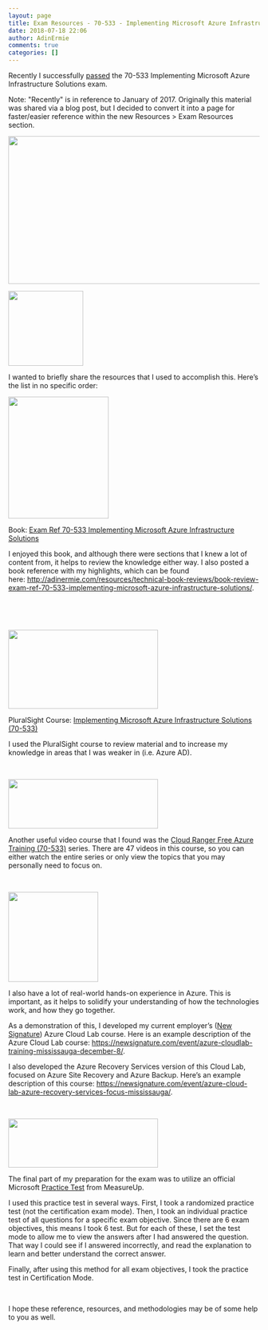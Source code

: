 ```yaml
---
layout: page
title: Exam Resources - 70-533 - Implementing Microsoft Azure Infrastructure Solutions
date: 2018-07-18 22:06
author: AdinErmie
comments: true
categories: []
---
```

Recently I successfully <a href="https://www.youracclaim.com/badges/971db628-d555-40d6-90c9-e71cef4ab051/linked_in_profile" target="_blank" rel="noopener">passed</a> the 70-533 Implementing Microsoft Azure Infrastructure Solutions exam.

Note: "Recently" is in reference to January of 2017. Originally this material was shared via a blog post, but I decided to convert it into a page for faster/easier reference within the new Resources &gt; Exam Resources section.

<a href="https://adinermie.com/wp-content/uploads/2017/01/70533ExamPass.png"><img class="size-full wp-image-26821 aligncenter" src="https://adinermie.com/wp-content/uploads/2017/01/70533ExamPass.png" sizes="(max-width: 700px) 100vw, 700px" srcset="/wp-content/uploads/2017/01/70533ExamPass.png 1013w, /wp-content/uploads/2017/01/70533ExamPass-300x88.png 300w, /wp-content/uploads/2017/01/70533ExamPass-768x224.png 768w" alt="" width="1013" height="296" data-attachment-id="26821" data-permalink="https://adinermie.com/70533exampass/" data-orig-file="/wp-content/uploads/2017/01/70533ExamPass.png" data-orig-size="1013,296" data-comments-opened="1" data-image-meta="{&quot;aperture&quot;:&quot;0&quot;,&quot;credit&quot;:&quot;&quot;,&quot;camera&quot;:&quot;&quot;,&quot;caption&quot;:&quot;&quot;,&quot;created_timestamp&quot;:&quot;0&quot;,&quot;copyright&quot;:&quot;&quot;,&quot;focal_length&quot;:&quot;0&quot;,&quot;iso&quot;:&quot;0&quot;,&quot;shutter_speed&quot;:&quot;0&quot;,&quot;title&quot;:&quot;&quot;,&quot;orientation&quot;:&quot;0&quot;}" data-image-title="70533ExamPass" data-image-description="" data-medium-file="/wp-content/uploads/2017/01/70533ExamPass-300x88.png" data-large-file="/wp-content/uploads/2017/01/70533ExamPass.png" /></a>

<a href="https://adinermie.com/wp-content/uploads/2017/01/exam-533-implementing-microsoft-azure-infrastructure-solutions.png"><img class="aligncenter wp-image-26831 size-thumbnail" src="https://adinermie.com/wp-content/uploads/2017/01/exam-533-implementing-microsoft-azure-infrastructure-solutions-150x150.png" sizes="(max-width: 150px) 100vw, 150px" srcset="/wp-content/uploads/2017/01/exam-533-implementing-microsoft-azure-infrastructure-solutions-150x150.png 150w, /wp-content/uploads/2017/01/exam-533-implementing-microsoft-azure-infrastructure-solutions-300x300.png 300w, /wp-content/uploads/2017/01/exam-533-implementing-microsoft-azure-infrastructure-solutions-230x230.png 230w, /wp-content/uploads/2017/01/exam-533-implementing-microsoft-azure-infrastructure-solutions-50x50.png 50w, /wp-content/uploads/2017/01/exam-533-implementing-microsoft-azure-infrastructure-solutions.png 352w" width="150" height="150" data-attachment-id="26831" data-permalink="https://adinermie.com/exam-533-implementing-microsoft-azure-infrastructure-solutions/" data-orig-file="/wp-content/uploads/2017/01/exam-533-implementing-microsoft-azure-infrastructure-solutions.png" data-orig-size="352,352" data-comments-opened="1" data-image-meta="{&quot;aperture&quot;:&quot;0&quot;,&quot;credit&quot;:&quot;&quot;,&quot;camera&quot;:&quot;&quot;,&quot;caption&quot;:&quot;&quot;,&quot;created_timestamp&quot;:&quot;0&quot;,&quot;copyright&quot;:&quot;&quot;,&quot;focal_length&quot;:&quot;0&quot;,&quot;iso&quot;:&quot;0&quot;,&quot;shutter_speed&quot;:&quot;0&quot;,&quot;title&quot;:&quot;&quot;,&quot;orientation&quot;:&quot;0&quot;}" data-image-title="exam-533-implementing-microsoft-azure-infrastructure-solutions" data-image-description="" data-medium-file="/wp-content/uploads/2017/01/exam-533-implementing-microsoft-azure-infrastructure-solutions-300x300.png" data-large-file="/wp-content/uploads/2017/01/exam-533-implementing-microsoft-azure-infrastructure-solutions.png" /></a>

I wanted to briefly share the resources that I used to accomplish this. Here’s the list in no specific order:

<a href="https://i0.wp.com/adinermie.com/wp-content/uploads/2015/07/ExamRef70533AzureInfraCover.jpg"><img class="alignleft size-full wp-image-14301" src="https://i0.wp.com/adinermie.com/wp-content/uploads/2015/07/ExamRef70533AzureInfraCover.jpg?zoom=1.75&amp;resize=201%2C244" srcset="https://i0.wp.com/adinermie.com/wp-content/uploads/2015/07/ExamRef70533AzureInfraCover.jpg?zoom=1.75&amp;resize=201%2C244" alt="" width="201" height="244" data-attachment-id="14301" data-permalink="https://adinermie.com/examref70533azureinfracover/" data-orig-file="/wp-content/uploads/2015/07/ExamRef70533AzureInfraCover.jpg" data-orig-size="201,244" data-comments-opened="1" data-image-meta="{&quot;aperture&quot;:&quot;0&quot;,&quot;credit&quot;:&quot;&quot;,&quot;camera&quot;:&quot;&quot;,&quot;caption&quot;:&quot;&quot;,&quot;created_timestamp&quot;:&quot;0&quot;,&quot;copyright&quot;:&quot;&quot;,&quot;focal_length&quot;:&quot;0&quot;,&quot;iso&quot;:&quot;0&quot;,&quot;shutter_speed&quot;:&quot;0&quot;,&quot;title&quot;:&quot;&quot;,&quot;orientation&quot;:&quot;0&quot;}" data-image-title="ExamRef70533AzureInfraCover" data-image-description="" data-medium-file="/wp-content/uploads/2015/07/ExamRef70533AzureInfraCover.jpg" data-large-file="/wp-content/uploads/2015/07/ExamRef70533AzureInfraCover.jpg" /></a>

Book: <a href="https://www.microsoftpressstore.com/store/exam-ref-70-533-implementing-microsoft-azure-infrastructure-9780735697065" target="_blank" rel="noopener">Exam Ref 70-533 Implementing Microsoft Azure Infrastructure Solutions</a>

I enjoyed this book, and although there were sections that I knew a lot of content from, it helps to review the knowledge either way. I also posted a book reference with my highlights, which can be found here: <a href="http://adinermie.com/resources/technical-book-reviews/book-review-exam-ref-70-533-implementing-microsoft-azure-infrastructure-solutions/" target="_blank" rel="noopener">http://adinermie.com/resources/technical-book-reviews/book-review-exam-ref-70-533-implementing-microsoft-azure-infrastructure-solutions/</a>.

&nbsp;

&nbsp;

<a href="https://adinermie.com/wp-content/uploads/2017/01/pluralsight-logo.png"><img class="alignleft wp-image-26851 size-medium" src="https://adinermie.com/wp-content/uploads/2017/01/pluralsight-logo-300x158.png" sizes="(max-width: 300px) 100vw, 300px" srcset="/wp-content/uploads/2017/01/pluralsight-logo-300x158.png 300w, /wp-content/uploads/2017/01/pluralsight-logo.png 360w" width="300" height="158" data-attachment-id="26851" data-permalink="https://adinermie.com/pluralsight-logo/" data-orig-file="/wp-content/uploads/2017/01/pluralsight-logo.png" data-orig-size="360,190" data-comments-opened="1" data-image-meta="{&quot;aperture&quot;:&quot;0&quot;,&quot;credit&quot;:&quot;&quot;,&quot;camera&quot;:&quot;&quot;,&quot;caption&quot;:&quot;&quot;,&quot;created_timestamp&quot;:&quot;0&quot;,&quot;copyright&quot;:&quot;&quot;,&quot;focal_length&quot;:&quot;0&quot;,&quot;iso&quot;:&quot;0&quot;,&quot;shutter_speed&quot;:&quot;0&quot;,&quot;title&quot;:&quot;&quot;,&quot;orientation&quot;:&quot;0&quot;}" data-image-title="pluralsight-logo" data-image-description="" data-medium-file="/wp-content/uploads/2017/01/pluralsight-logo-300x158.png" data-large-file="/wp-content/uploads/2017/01/pluralsight-logo.png" /></a>

PluralSight Course: <a href="https://app.pluralsight.com/paths/certificate/microsoft-azure-infrastructure-solutions-70-533" target="_blank" rel="noopener">Implementing Microsoft Azure Infrastructure Solutions (70-533)</a>

I used the PluralSight course to review material and to increase my knowledge in areas that I was weaker in (i.e. Azure AD).

&nbsp;

<a href="https://adinermie.com/wp-content/uploads/2017/01/CloudRanger-Logo.png"><img class="alignleft size-medium wp-image-26861" src="https://adinermie.com/wp-content/uploads/2017/01/CloudRanger-Logo-300x99.png" sizes="(max-width: 300px) 100vw, 300px" srcset="/wp-content/uploads/2017/01/CloudRanger-Logo-300x99.png 300w, /wp-content/uploads/2017/01/CloudRanger-Logo-768x253.png 768w, /wp-content/uploads/2017/01/CloudRanger-Logo-1024x337.png 1024w, /wp-content/uploads/2017/01/CloudRanger-Logo.png 1400w, /wp-content/uploads/2017/01/CloudRanger-Logo.png 2100w" alt="" width="300" height="99" data-attachment-id="26861" data-permalink="https://adinermie.com/cloudranger-logo/" data-orig-file="/wp-content/uploads/2017/01/CloudRanger-Logo.png" data-orig-size="2420,797" data-comments-opened="1" data-image-meta="{&quot;aperture&quot;:&quot;0&quot;,&quot;credit&quot;:&quot;&quot;,&quot;camera&quot;:&quot;&quot;,&quot;caption&quot;:&quot;&quot;,&quot;created_timestamp&quot;:&quot;0&quot;,&quot;copyright&quot;:&quot;&quot;,&quot;focal_length&quot;:&quot;0&quot;,&quot;iso&quot;:&quot;0&quot;,&quot;shutter_speed&quot;:&quot;0&quot;,&quot;title&quot;:&quot;&quot;,&quot;orientation&quot;:&quot;0&quot;}" data-image-title="CloudRanger-Logo" data-image-description="" data-medium-file="/wp-content/uploads/2017/01/CloudRanger-Logo-300x99.png" data-large-file="/wp-content/uploads/2017/01/CloudRanger-Logo-1024x337.png" /></a>

Another useful video course that I found was the <a href="http://www.cloudranger.net/azure-training/" target="_blank" rel="noopener">Cloud Ranger Free Azure Training (70-533)</a> series. There are 47 videos in this course, so you can either watch the entire series or only view the topics that you may personally need to focus on.

&nbsp;

<a href="https://adinermie.com/wp-content/uploads/2017/01/NewSignature-logo.png"><img class="alignleft size-full wp-image-26871" src="https://adinermie.com/wp-content/uploads/2017/01/NewSignature-logo.png" sizes="(max-width: 180px) 100vw, 180px" srcset="/wp-content/uploads/2017/01/NewSignature-logo.png 180w, /wp-content/uploads/2017/01/NewSignature-logo-150x150.png 150w, /wp-content/uploads/2017/01/NewSignature-logo-50x50.png 50w" alt="" width="180" height="180" data-attachment-id="26871" data-permalink="https://adinermie.com/newsignature-logo/" data-orig-file="/wp-content/uploads/2017/01/NewSignature-logo.png" data-orig-size="180,180" data-comments-opened="1" data-image-meta="{&quot;aperture&quot;:&quot;0&quot;,&quot;credit&quot;:&quot;&quot;,&quot;camera&quot;:&quot;&quot;,&quot;caption&quot;:&quot;&quot;,&quot;created_timestamp&quot;:&quot;0&quot;,&quot;copyright&quot;:&quot;&quot;,&quot;focal_length&quot;:&quot;0&quot;,&quot;iso&quot;:&quot;0&quot;,&quot;shutter_speed&quot;:&quot;0&quot;,&quot;title&quot;:&quot;&quot;,&quot;orientation&quot;:&quot;0&quot;}" data-image-title="NewSignature-logo" data-image-description="" data-medium-file="/wp-content/uploads/2017/01/NewSignature-logo.png" data-large-file="/wp-content/uploads/2017/01/NewSignature-logo.png" /></a>

I also have a lot of real-world hands-on experience in Azure. This is important, as it helps to solidify your understanding of how the technologies work, and how they go together.

As a demonstration of this, I developed my current employer’s (<a href="https://newsignature.com/" target="_blank" rel="noopener">New Signature</a>) Azure Cloud Lab course. Here is an example description of the Azure Cloud Lab course: <a href="https://newsignature.com/event/azure-cloudlab-training-mississauga-december-8/" target="_blank" rel="noopener">https://newsignature.com/event/azure-cloudlab-training-mississauga-december-8/</a>.

I also developed the Azure Recovery Services version of this Cloud Lab, focused on Azure Site Recovery and Azure Backup. Here’s an example description of this course: <a href="https://newsignature.com/event/azure-cloud-lab-azure-recovery-services-focus-mississauga/" target="_blank" rel="noopener">https://newsignature.com/event/azure-cloud-lab-azure-recovery-services-focus-mississauga/</a>.

&nbsp;

<a href="https://adinermie.com/wp-content/uploads/2017/01/measureup-logo.png"><img class="alignleft size-medium wp-image-26891" src="https://adinermie.com/wp-content/uploads/2017/01/measureup-logo-300x98.png" alt="" width="300" height="98" data-attachment-id="26891" data-permalink="https://adinermie.com/measureup-logo/" data-orig-file="/wp-content/uploads/2017/01/measureup-logo.png" data-orig-size="300,98" data-comments-opened="1" data-image-meta="{&quot;aperture&quot;:&quot;0&quot;,&quot;credit&quot;:&quot;&quot;,&quot;camera&quot;:&quot;&quot;,&quot;caption&quot;:&quot;&quot;,&quot;created_timestamp&quot;:&quot;0&quot;,&quot;copyright&quot;:&quot;&quot;,&quot;focal_length&quot;:&quot;0&quot;,&quot;iso&quot;:&quot;0&quot;,&quot;shutter_speed&quot;:&quot;0&quot;,&quot;title&quot;:&quot;&quot;,&quot;orientation&quot;:&quot;0&quot;}" data-image-title="measureup-logo" data-image-description="" data-medium-file="/wp-content/uploads/2017/01/measureup-logo-300x98.png" data-large-file="/wp-content/uploads/2017/01/measureup-logo.png" /></a>

The final part of my preparation for the exam was to utilize an official Microsoft <a href="http://www.measureup.com/70-533-Implementing-Microsoft-Azure-Infrastructure-Solutions-P5520.aspx" target="_blank" rel="noopener">Practice Test</a> from MeasureUp.

I used this practice test in several ways. First, I took a randomized practice test (not the certification exam mode). Then, I took an individual practice test of all questions for a specific exam objective. Since there are 6 exam objectives, this means I took 6 test. But for each of these, I set the test mode to allow me to view the answers after I had answered the question. That way I could see if I answered incorrectly, and read the explanation to learn and better understand the correct answer.

Finally, after using this method for all exam objectives, I took the practice test in Certification Mode.

&nbsp;

I hope these reference, resources, and methodologies may be of some help to you as well.
